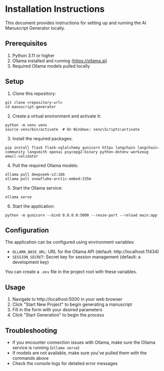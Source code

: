 # Installation Instructions

This document provides instructions for setting up and running the AI Manuscript Generator locally.

## Prerequisites

1. Python 3.11 or higher
2. Ollama installed and running (https://ollama.ai)
3. Required Ollama models pulled locally

## Setup

1. Clone this repository:
```
git clone <repository-url>
cd manuscript-generator
```

2. Create a virtual environment and activate it:
```
python -m venv venv
source venv/bin/activate  # On Windows: venv\Scripts\activate
```

3. Install the required packages:
```
pip install flask flask-sqlalchemy gunicorn httpx langchain langchain-community langsmith openai psycopg2-binary python-dotenv werkzeug email-validator
```

4. Pull the required Ollama models:
```
ollama pull deepseek-v2:16b
ollama pull snowflake-arctic-embed:335m
```

5. Start the Ollama service:
```
ollama serve
```

6. Start the application:
```
python -m gunicorn --bind 0.0.0.0:5000 --reuse-port --reload main:app
```

## Configuration

The application can be configured using environment variables:

- `OLLAMA_BASE_URL`: URL for the Ollama API (default: http://localhost:11434)
- `SESSION_SECRET`: Secret key for session management (default: a development key)

You can create a `.env` file in the project root with these variables.

## Usage

1. Navigate to http://localhost:5000 in your web browser
2. Click "Start New Project" to begin generating a manuscript
3. Fill in the form with your desired parameters
4. Click "Start Generation" to begin the process

## Troubleshooting

- If you encounter connection issues with Ollama, make sure the Ollama service is running (`ollama serve`)
- If models are not available, make sure you've pulled them with the commands above
- Check the console logs for detailed error messages
